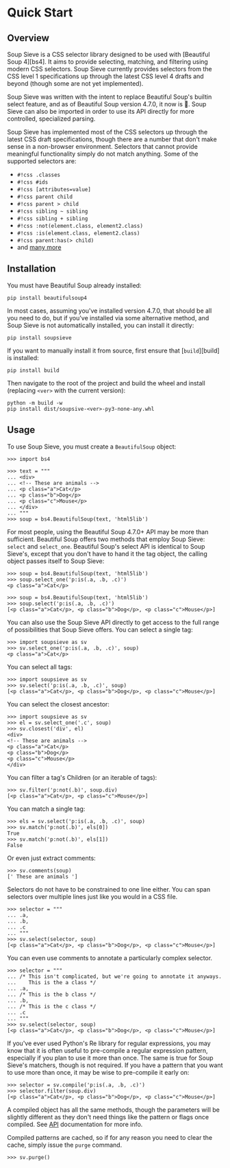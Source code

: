 # Quick Start

## Overview

Soup Sieve is a CSS selector library designed to be used with [Beautiful Soup 4][bs4]. It aims to provide selecting,
matching, and filtering using modern CSS selectors. Soup Sieve currently provides selectors from the CSS level 1
specifications up through the latest CSS level 4 drafts and beyond (though some are not yet implemented).

Soup Sieve was written with the intent to replace Beautiful Soup's builtin select feature, and as of Beautiful Soup
version 4.7.0, it now is :confetti_ball:. Soup Sieve can also be imported in order to use its API directly for
more controlled, specialized parsing.

Soup Sieve has implemented most of the CSS selectors up through the latest CSS draft specifications, though there are a
number that don't make sense in a non-browser environment. Selectors that cannot provide meaningful functionality simply
do not match anything. Some of the supported selectors are:

-   `#!css .classes`
-   `#!css #ids`
-   `#!css [attributes=value]`
-   `#!css parent child`
-   `#!css parent > child`
-   `#!css sibling ~ sibling`
-   `#!css sibling + sibling`
-   `#!css :not(element.class, element2.class)`
-   `#!css :is(element.class, element2.class)`
-   `#!css parent:has(> child)`
-   and [many more](./selectors/index.md)

## Installation

You must have Beautiful Soup already installed:

```
pip install beautifulsoup4
```

In most cases, assuming you've installed version 4.7.0, that should be all you need to do, but if you've installed via
some alternative method, and Soup Sieve is not automatically installed, you can install it directly:

```
pip install soupsieve
```

If you want to manually install it from source, first ensure that [`build`][build] is installed:

```
pip install build
```

Then navigate to the root of the project and build the wheel and install (replacing `<ver>` with the current version):

```
python -m build -w
pip install dist/soupsive-<ver>-py3-none-any.whl
```

## Usage

To use Soup Sieve, you must create a `BeautifulSoup` object:

```pycon3
>>> import bs4

>>> text = """
... <div>
... <!-- These are animals -->
... <p class="a">Cat</p>
... <p class="b">Dog</p>
... <p class="c">Mouse</p>
... </div>
... """
>>> soup = bs4.BeautifulSoup(text, 'html5lib')
```

For most people, using the Beautiful Soup 4.7.0+ API may be more than sufficient. Beautiful Soup offers two methods that employ
Soup Sieve: `select` and `select_one`. Beautiful Soup's select API is identical to Soup Sieve's, except that you don't
have to hand it the tag object, the calling object passes itself to Soup Sieve:

```pycon3
>>> soup = bs4.BeautifulSoup(text, 'html5lib')
>>> soup.select_one('p:is(.a, .b, .c)')
<p class="a">Cat</p>
```

```pycon3
>>> soup = bs4.BeautifulSoup(text, 'html5lib')
>>> soup.select('p:is(.a, .b, .c)')
[<p class="a">Cat</p>, <p class="b">Dog</p>, <p class="c">Mouse</p>]
```

You can also use the Soup Sieve API directly to get access to the full range of possibilities that Soup Sieve offers.
You can select a single tag:

```pycon3
>>> import soupsieve as sv
>>> sv.select_one('p:is(.a, .b, .c)', soup)
<p class="a">Cat</p>
```

You can select all tags:

```pycon3
>>> import soupsieve as sv
>>> sv.select('p:is(.a, .b, .c)', soup)
[<p class="a">Cat</p>, <p class="b">Dog</p>, <p class="c">Mouse</p>]
```

You can select the closest ancestor:

```pycon3
>>> import soupsieve as sv
>>> el = sv.select_one('.c', soup)
>>> sv.closest('div', el)
<div>
<!-- These are animals -->
<p class="a">Cat</p>
<p class="b">Dog</p>
<p class="c">Mouse</p>
</div>
```

You can filter a tag's Children (or an iterable of tags):

```pycon3
>>> sv.filter('p:not(.b)', soup.div)
[<p class="a">Cat</p>, <p class="c">Mouse</p>]
```

You can match a single tag:

```pycon3
>>> els = sv.select('p:is(.a, .b, .c)', soup)
>>> sv.match('p:not(.b)', els[0])
True
>>> sv.match('p:not(.b)', els[1])
False
```

Or even just extract comments:

```pycon3
>>> sv.comments(soup)
[' These are animals ']
```

Selectors do not have to be constrained to one line either. You can span selectors over multiple lines just like you
would in a CSS file.

```pycon3
>>> selector = """
... .a,
... .b,
... .c
... """
>>> sv.select(selector, soup)
[<p class="a">Cat</p>, <p class="b">Dog</p>, <p class="c">Mouse</p>]
```

You can even use comments to annotate a particularly complex selector.

```pycon3
>>> selector = """
... /* This isn't complicated, but we're going to annotate it anyways.
...    This is the a class */
... .a,
... /* This is the b class */
... .b,
... /* This is the c class */
... .c
... """
>>> sv.select(selector, soup)
[<p class="a">Cat</p>, <p class="b">Dog</p>, <p class="c">Mouse</p>]
```

If you've ever used Python's Re library for regular expressions, you may know that it is often useful to pre-compile a
regular expression pattern, especially if you plan to use it more than once.  The same is true for Soup Sieve's
matchers, though is not required.  If you have a pattern that you want to use more than once, it may be wise to
pre-compile it early on:

```pycon3
>>> selector = sv.compile('p:is(.a, .b, .c)')
>>> selector.filter(soup.div)
[<p class="a">Cat</p>, <p class="b">Dog</p>, <p class="c">Mouse</p>]
```

A compiled object has all the same methods, though the parameters will be slightly different as they don't need things
like the pattern or flags once compiled. See [API](./api.md) documentation for more info.

Compiled patterns are cached, so if for any reason you need to clear the cache, simply issue the `purge` command.

```pycon3
>>> sv.purge()
```
